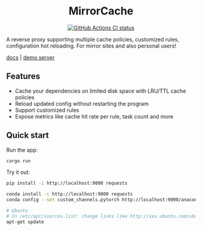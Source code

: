 <h1 align="center">MirrorCache</h1>

<div align="center">
  <a href="https://github.com/SeanChao/mirror-cache/actions/workflows/ci.yml">
    <img src="https://github.com/SeanChao/mirror-cache/actions/workflows/ci.yml/badge.svg" alt="GitHub Actions CI status"></img>
  </a>
</div>

A reverse proxy supporting multiple cache policies, customized rules, configuration hot reloading. For mirror sites and also personal users!

[docs](docs/README.md) | [demo server](https://mirrors.seanchao.xyz)

## Features

- Cache your dependencies on limited disk space with LRU/TTL cache policies
- Reload updated config without restarting the program
- Support customized rules
- Expose metrics like cache hit rate per rule, task count and more

## Quick start

Run the app:

```sh
cargo run
```

Try it out:

```sh
pip install -i http://localhost:9000 requests

conda install -c http://localhost:9000 requests
conda config --set custom_channels.pytorch http://localhost:9000/anaconda/cloud/ && conda install -c pytorch -y --download-only -v torchtext

# Ubuntu
# In /etc/apt/sources.list: change links like http://xxx.ubuntu.com/ubuntu into http://localhost:9000/ubuntu
apt-get update
```
